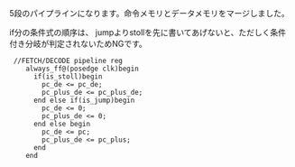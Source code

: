 5段のパイプラインになります。命令メモリとデータメモリをマージしました。</br>

if分の条件式の順序は、
jumpよりstollを先に書いてあげないと、ただしく条件付き分岐が判定されないためNGです。

```
 //FETCH/DECODE pipeline reg
    always_ff@(posedge clk)begin
      if(is_stoll)begin
        pc_de <= pc_de;
        pc_plus_de <= pc_plus_de;
      end else if(is_jump)begin
        pc_de <= 0;
        pc_plus_de <= 0;
      end else begin
        pc_de <= pc;
        pc_plus_de <= pc_plus;
      end
    end

```
